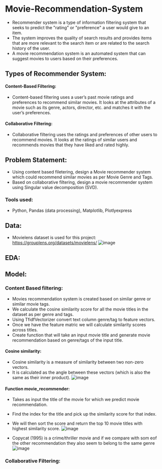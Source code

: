 # Movie-Recommendation-System
 - Recommender system is a type of information filtering system that seeks to predict the "rating" or "preference" a user would give to an item.
 - The system improves the quality of search results and provides items that are more relevant to the search item or are related to the search history of the user.
 - A movie recommendation system is an automated system that can suggest movies to users based on their preferences.
 
## Types of Recommender System:
#### Content-Based Filtering:
- Content-based filtering uses a user’s past movie ratings and preferences to recommend similar movies. It looks at the attributes of a movie such as its genre, actors, director, etc. and matches it with the user’s preferences.

#### Collaborative Filtering:
- Collaborative filtering uses the ratings and preferences of other users to recommend movies. It looks at the ratings of similar users and recommends movies that they have liked and rated highly.

## Problem Statement:
- Using content based filetering, design a Movie recommender system which could recommend similar movies as per Movie Genre and Tags.
- Based on collaborative filtering, design a movie recommender system using Singular value decomposition (SVD).

### Tools used:
- Python, Pandas (data processing), Matplotlib, Plotlyexpress

## Data:
- Movielens dataset is used for this project: https://grouplens.org/datasets/movielens/
 ![image](https://user-images.githubusercontent.com/103464406/217036341-043b629e-bb7e-4ff6-adb2-0cae0b60b5c2.png)

## EDA:

## Model:
### Content Based filtering:
- Movies recommendation system is created based on similar genre or similar movie tags.
- We calculate the cosine similarity score for all the movie titles in the dataset as per genre and tags.
- Using TfidfVectorizer convert text column genre/tag  to feature vectors.
- Once we have the feature matric we will calculate similarity scores across titles.
- Create function that will take an input movie title and generate movie recommendation based on genre/tags of the input title.
#### Cosine similarity:
- Cosine similarity is a measure of similarity between two non-zero vectors. 
- It is calculated as the angle between these vectors (which is also the same as their inner product).
 ![image](https://user-images.githubusercontent.com/103464406/217038040-4492c00d-5503-4069-a301-7e5366543bf2.png)

#### Function movie_recommender:
- Takes as input the title of the movie for which we predict movie recommendation.
- Find the index for the title and pick up the similarity score for that index.
- We will then sort the score and return the top 10 movie titles with highest similarity score.
  ![image](https://user-images.githubusercontent.com/103464406/217041694-02e5d2c0-0248-4422-9001-e1fc8bdeb801.png)

- Copycat (1995)	is a crime/thriller movie and if we compare with som eof the other recommendation they also seem to belong to the same genre
  ![image](https://user-images.githubusercontent.com/103464406/217041099-1b6836d4-8fe9-46bd-b4a4-faf7d6b935b4.png)



### Collaborative Filtering:
